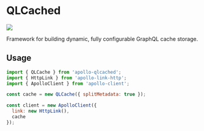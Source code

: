 # QLCached

![](https://i.imgur.com/jsL955L.png)

Framework for building dynamic, fully configurable GraphQL cache storage.

## Usage

```javascript
import { QLCache } from 'apollo-qlcached';
import { HttpLink } from 'apollo-link-http';
import { ApolloClient } from 'apollo-client';

const cache = new QLCache({ splitMetadata: true });

const client = new ApolloClient({
  link: new HttpLink(),
  cache
});
```
